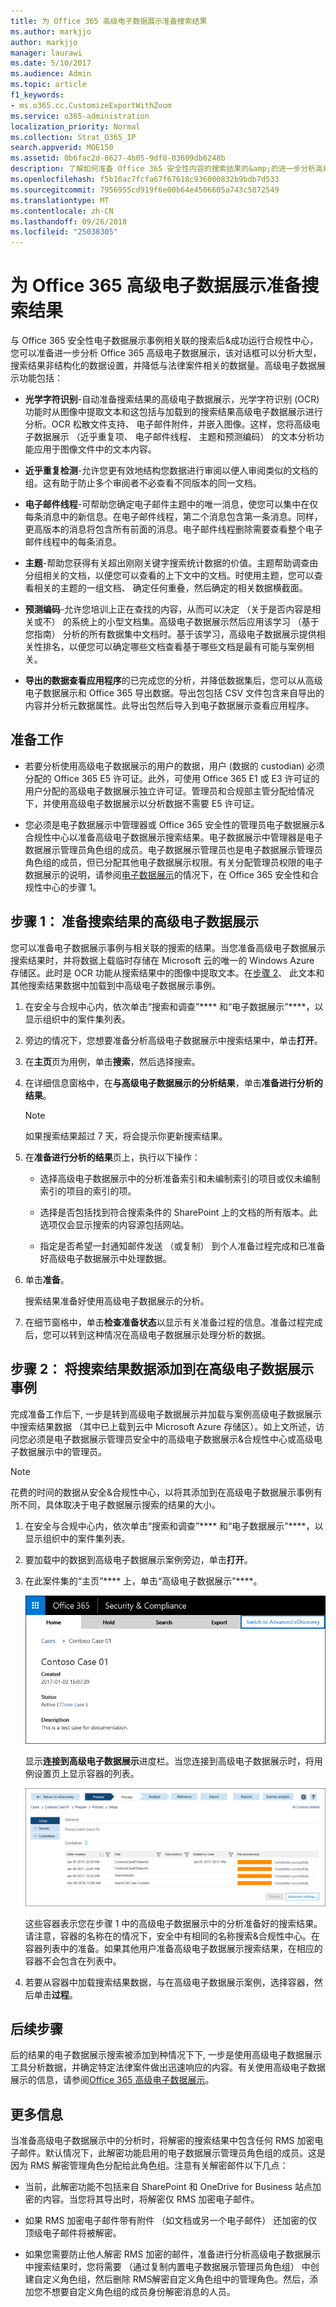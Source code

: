 ```yaml
---
title: 为 Office 365 高级电子数据展示准备搜索结果
ms.author: markjjo
author: markjjo
manager: laurawi
ms.date: 5/10/2017
ms.audience: Admin
ms.topic: article
f1_keywords:
- ms.o365.cc.CustomizeExportWithZoom
ms.service: o365-administration
localization_priority: Normal
ms.collection: Strat_O365_IP
search.appverid: MOE150
ms.assetid: 0b6fac2d-8627-4b05-9df0-03609db6248b
description: 了解如何准备 Office 365 安全性内容的搜索结果的&amp;的进一步分析高级电子数据展示工具的合规性中心。
ms.openlocfilehash: f5b10ac7fcfa67f67618c936000832b9bdb7d533
ms.sourcegitcommit: 7956955cd919f6e00b64e4506605a743c5872549
ms.translationtype: MT
ms.contentlocale: zh-CN
ms.lasthandoff: 09/26/2018
ms.locfileid: "25038305"
---
```

# <a name="prepare-search-results-for-office-365-advanced-ediscovery"></a>为 Office 365 高级电子数据展示准备搜索结果

与 Office 365 安全性电子数据展示事例相关联的搜索后&amp;成功运行合规性中心，您可以准备进一步分析 Office 365 高级电子数据展示，该对话框可以分析大型，搜索结果非结构化的数据设置，并降低与法律案件相关的数据量。高级电子数据展示功能包括：
  
- **光学字符识别**-自动准备搜索结果的高级电子数据展示，光学字符识别 (OCR) 功能时从图像中提取文本和这包括与加载到的搜索结果高级电子数据展示进行分析。OCR 松散文件支持、 电子邮件附件，并嵌入图像。这样，您将高级电子数据展示 （近乎重复项、 电子邮件线程、 主题和预测编码） 的文本分析功能应用于图像文件中的文本内容。 
    
- **近乎重复检测**-允许您更有效地结构您数据进行审阅以便人审阅类似的文档的组。这有助于防止多个审阅者不必查看不同版本的同一文档。 
    
- **电子邮件线程**-可帮助您确定电子邮件主题中的唯一消息，使您可以集中在仅每条消息中的新信息。在电子邮件线程，第二个消息包含第一条消息。同样，更高版本的消息将包含所有前面的消息。电子邮件线程删除需要查看整个电子邮件线程中的每条消息。 
    
- **主题**-帮助您获得有关超出刚刚关键字搜索统计数据的价值。主题帮助调查由分组相关的文档，以便您可以查看的上下文中的文档。时使用主题，您可以查看相关的主题的一组文档、 确定任何重叠，然后确定的相关数据横截面。 
    
- **预测编码**-允许您培训上正在查找的内容，从而可以决定 （关于是否内容是相关或不） 的系统上的小型文档集。高级电子数据展示然后应用该学习 （基于您指南） 分析的所有数据集中文档时。基于该学习，高级电子数据展示提供相关性排名，以便您可以确定哪些文档查看基于哪些文档是最有可能与案例相关。 
    
- **导出的数据查看应用程序**的已完成您的分析，并降低数据集后，您可以从高级电子数据展示和 Office 365 导出数据。导出包包括 CSV 文件包含来自导出的内容并分析元数据属性。此导出包然后导入到电子数据展示查看应用程序。 
    
## <a name="before-you-begin"></a>准备工作

- 若要分析使用高级电子数据展示的用户的数据，用户 (数据的 custodian) 必须分配的 Office 365 E5 许可证。此外，可使用 Office 365 E1 或 E3 许可证的用户分配的高级电子数据展示独立许可证。管理员和合规部主管分配给情况下，并使用高级电子数据展示以分析数据不需要 E5 许可证。 
    
- 您必须是电子数据展示中管理器或 Office 365 安全性的管理员电子数据展示&amp;合规性中心以准备高级电子数据展示搜索结果。电子数据展示中管理器是电子数据展示管理员角色组的成员。电子数据展示管理员也是电子数据展示管理员角色组的成员，但已分配其他电子数据展示权限。有关分配管理员权限的电子数据展示的说明，请参阅[电子数据展示](ediscovery-cases.md#step-1-assign-ediscovery-permissions-to-potential-case-members)的情况下，在 Office 365 安全性和合规性中心的步骤 1。
    
## <a name="step-1-prepare-search-results-for-advanced-ediscovery"></a>步骤 1： 准备搜索结果的高级电子数据展示

您可以准备电子数据展示事例与相关联的搜索的结果。当您准备高级电子数据展示搜索结果时，并将数据上载临时存储在 Microsoft 云的唯一的 Windows Azure 存储区。此时是 OCR 功能从搜索结果中的图像中提取文本。在[步骤 2](#step-2-add-the-search-results-data-to-the-case-in-advanced-ediscovery)、 此文本和其他搜索结果数据中加载到中高级电子数据展示事例。
  
1. 在安全与合规中心内，依次单击“搜索和调查”**** 和“电子数据展示”****，以显示组织中的案件集列表。 
    
2. 旁边的情况下，您想要准备分析高级电子数据展示中搜索结果中，单击**打开**。 
    
3. 在**主页**页为用例，单击**搜索**，然后选择搜索。
    
4. 在详细信息窗格中，在**与高级电子数据展示的分析结果**，单击**准备进行分析的结果**。
    
    > [!NOTE]
    > 如果搜索结果超过 7 天，将会提示你更新搜索结果。 
  
5. 在**准备进行分析的结果**页上，执行以下操作： 
    
    - 选择高级电子数据展示中的分析准备索引和未编制索引的项目或仅未编制索引的项目的索引的项。
    
    - 选择是否包括找到符合搜索条件的 SharePoint 上的文档的所有版本。此选项仅会显示搜索的内容源包括网站。
    
    - 指定是否希望一封通知邮件发送 （或复制） 到个人准备过程完成和已准备好高级电子数据展示中处理数据。
    
6. 单击**准备**。
    
    搜索结果准备好使用高级电子数据展示的分析。
    
7. 在细节窗格中，单击**检查准备状态**以显示有关准备过程的信息。准备过程完成后，您可以转到这种情况在高级电子数据展示处理分析的数据。 
    
## <a name="step-2-add-the-search-results-data-to-the-case-in-advanced-ediscovery"></a>步骤 2： 将搜索结果数据添加到在高级电子数据展示事例
<a name="step2"> </a>

完成准备工作后下, 一步是转到高级电子数据展示并加载与案例高级电子数据展示中搜索结果数据 （其中已上载到云中 Microsoft Azure 存储区）。如上文所述，访问您必须是电子数据展示管理员安全中的高级电子数据展示&amp;合规性中心或高级电子数据展示中的管理员。
  
> [!NOTE]
> 花费的时间的数据从安全&amp;合规性中心，以将其添加到在高级电子数据展示事例有所不同，具体取决于电子数据展示搜索的结果的大小。 
  
1. 在安全与合规中心内，依次单击“搜索和调查”**** 和“电子数据展示”****，以显示组织中的案件集列表。 
    
2. 要加载中的数据到高级电子数据展示案例旁边，单击**打开**。 
    
3. 在此案件集的“主页”**** 上，单击“高级电子数据展示”****。 
    
    ![单击切换高级电子数据展示高级电子数据展示中打开这种情况](media/8e34ba23-62e3-4e68-a530-b6ece39b54be.png)
  
    显示**连接到高级电子数据展示**进度栏。当您连接到高级电子数据展示时，将用例设置页上显示容器的列表。 
    
    ![用例显示在高级电子数据展示](media/8036e152-70dc-4bb7-9379-61c1ed8326b4.png)
  
     这些容器表示您在步骤 1 中的高级电子数据展示中的分析准备好的搜索结果。请注意，容器的名称在的情况下，安全中有相同的名称搜索&amp;合规性中心。在容器列表中的准备。如果其他用户准备高级电子数据展示搜索结果，在相应的容器不会包含在列表中。 
    
4. 若要从容器中加载搜索结果数据，与在高级电子数据展示案例，选择容器，然后单击**过程**。
    
## <a name="next-steps"></a>后续步骤

后的结果的电子数据展示搜索被添加到种情况下下, 一步是使用高级电子数据展示工具分析数据，并确定特定法律案件做出迅速响应的内容。有关使用高级电子数据展示的信息，请参阅[Office 365 高级电子数据展示](office-365-advanced-ediscovery.md)。
  
## <a name="more-information"></a>更多信息

当准备高级电子数据展示中的分析时，将解密的搜索结果中包含任何 RMS 加密电子邮件。默认情况下，此解密功能启用的电子数据展示管理员角色组的成员。这是因为 RMS 解密管理角色分配给此角色组。注意有关解密邮件以下几点：
  
- 当前，此解密功能不包括来自 SharePoint 和 OneDrive for Business 站点加密的内容。当您将其导出时，将解密仅 RMS 加密电子邮件。
    
- 如果 RMS 加密电子邮件带有附件 （如文档或另一个电子邮件） 还加密的仅顶级电子邮件将被解密。
    
- 如果您需要防止他人解密 RMS 加密的邮件，准备进行分析高级电子数据展示中搜索结果时，您将需要 （通过复制内置电子数据展示管理员角色组） 中创建自定义角色组，然后删除 RMS解密自定义角色组中的管理角色。然后，添加您不想要自定义角色组的成员身份解密消息的人员。
